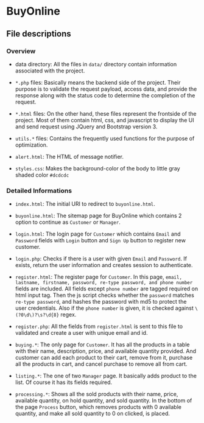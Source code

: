 # BuyOnline

## File descriptions

### Overview

-   data directory:
    All the files in `data/` directory contain information associated with the project.

-   `*.php` files:
    Basically means the backend side of the project. Their purpose is to validate the request payload, access data, and provide the response along with the status code to determine the completion of the request.

-   `*.html` files:
    On the other hand, these files represent the frontside of the project. Most of them contain html, css, and javascript to display the UI and send request using JQuery and Bootstrap version 3.

-   `utils.*` files:
    Contains the frequently used functions for the purpose of optimization.

-   `alert.html`:
    The HTML of message notifier.

-   `styles.css`:
    Makes the background-color of the body to little gray shaded color `#dcdcdc`

### Detailed Informations

-   `index.html`:
    The initial URI to redirect to `buyonline.html`.

-   `buyonline.html`:
    The sitemap page for BuyOnline which contains 2 option to continue as `Customer` or `Manager`.

-   `login.html`:
    The login page for `Customer` which contains `Email` and `Password` fields with `Login` button and `Sign Up` button to register new customer.

-   `login.php`:
    Checks if there is a user with given `Email` and `Password`. If exists, return the user information and creates session to authenticate.

-   `register.html`:
    The register page for `Customer`. In this page, `email, lastname, firstname, password, re-type password, and phone number` fields are included. All fields except `phone number` are tagged required on html input tag. Then the js script checks whether the `password` matches `re-type password`, and hashes the password with md5 to protect the user credentials. Also if the `phone number` is given, it is checked against `\(?0\d\)?\s?\d{8}` regex.

-   `register.php`:
    All the fields from `register.html` is sent to this file to validated and create a user with unique email and id.

-   `buying.*`:
    The only page for `Customer`. It has all the products in a table with their name, description, price, and available quantity provided. And customer can add each product to their cart, remove from it, purchase all the products in cart, and cancel purchase to remove all from cart.

-   `listing.*`:
    The one of two `Manager` page. It basically adds product to the list. Of course it has its fields required.

-   `processing.*`:
    Shows all the sold products with their name, price, available quantity, on hold quantity, and sold quantity. In the bottom of the page `Process` button, which removes products with 0 available quantity, and make all sold quantity to 0 on clicked, is placed.
